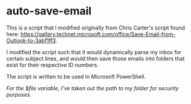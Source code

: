 # auto-save-email

This is a script that I modified originally from Chris Carter's script found here: https://gallery.technet.microsoft.com/office/Save-Email-from-Outlook-to-3abf1ff3.

I modified the script such that it would dynamically parse my inbox for certain subject lines, and would then save those 
emails into folders that exist for their respective ID numbers.

The script is written to be used in Microsoft PowerShell. 

*For the $file variable, I've taken out the path to my folder for security purposes.*
